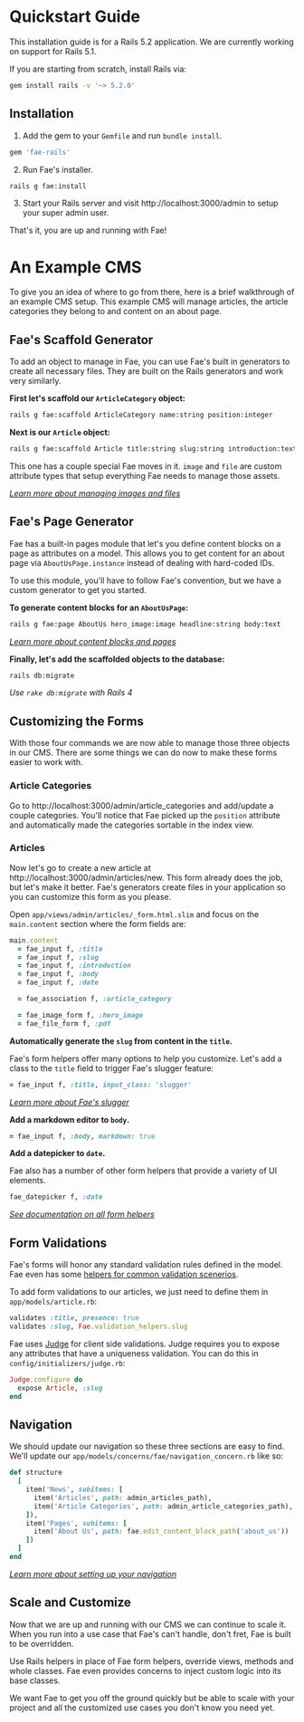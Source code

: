 # Quickstart Guide

This installation guide is for a Rails 5.2 application. We are currently working on support for Rails 5.1.

If you are starting from scratch, install Rails via:

```bash
gem install rails -v '~> 5.2.0'
```

## Installation

1) Add the gem to your `Gemfile` and run `bundle install`.

```ruby
gem 'fae-rails'
```

2) Run Fae's installer.

```bash
rails g fae:install
```

3) Start your Rails server and visit http://localhost:3000/admin to setup your super admin user.

That's it, you are up and running with Fae!

# An Example CMS

To give you an idea of where to go from there, here is a brief walkthrough of an example CMS setup. This example CMS will manage articles, the article categories they belong to and content on an about page.

## Fae's Scaffold Generator

To add an object to manage in Fae, you can use Fae's built in generators to create all necessary files. They are built on the Rails generators and work very similarly.

**First let's scaffold our `ArticleCategory` object:**

```bash
rails g fae:scaffold ArticleCategory name:string position:integer
```

**Next is our `Article` object:**

```bash
rails g fae:scaffold Article title:string slug:string introduction:text body:text date:date hero_image:image pdf:file article_category:references
```

This one has a couple special Fae moves in it. `image` and `file` are custom attribute types that setup everything Fae needs to manage those assets.

_[Learn more about managing images and files](https://www.faecms.com/documentation/tutorials-image_and_files)_

## Fae's Page Generator

Fae has a built-in pages module that let's you define content blocks on a page as attributes on a model. This allows you to get content for an about page via `AboutUsPage.instance` instead of dealing with hard-coded IDs.

To use this module, you'll have to follow Fae's convention, but we have a custom generator to get you started.

**To generate content blocks for an `AboutUsPage`:**

```bash
rails g fae:page AboutUs hero_image:image headline:string body:text
```

_[Learn more about content blocks and pages](https://www.faecms.com/documentation/topics-pages)_

**Finally, let's add the scaffolded objects to the database:**

```bash
rails db:migrate
```

_Use `rake db:migrate` with Rails 4_

## Customizing the Forms

With those four commands we are now able to manage those three objects in our CMS. There are some things we can do now to make these forms easier to work with.

### Article Categories

Go to http://localhost:3000/admin/article_categories and add/update a couple categories. You'll notice that Fae picked up the `position` attribute and automatically made the categories sortable in the index view.

### Articles

Now let's go to create a new article at http://localhost:3000/admin/articles/new. This form already does the job, but let's make it better. Fae's generators create files in your application so you can customize this form as you please.

Open `app/views/admin/articles/_form.html.slim` and focus on the `main.content` section where the form fields are:

```ruby
main.content
  = fae_input f, :title
  = fae_input f, :slug
  = fae_input f, :introduction
  = fae_input f, :body
  = fae_input f, :date

  = fae_association f, :article_category

  = fae_image_form f, :hero_image
  = fae_file_form f, :pdf
```

**Automatically generate the `slug` from content in the `title`.**

Fae's form helpers offer many options to help you customize. Let's add a class to the `title` field to trigger Fae's slugger feature:

```ruby
= fae_input f, :title, input_class: 'slugger'
```

_[Learn more about Fae's slugger](https://www.faecms.com/documentation/features-slugger)_

**Add a markdown editor to `body`.**

```ruby
= fae_input f, :body, markdown: true
```

**Add a datepicker to `date`.**

Fae also has a number of other form helpers that provide a variety of UI elements.

```ruby
fae_datepicker f, :date
```

_[See documentation on all form helpers](https://www.faecms.com/documentation/helpers-form_helpers)_

## Form Validations

Fae's forms will honor any standard validation rules defined in the model. Fae even has some [helpers for common validation scenerios](https://www.faecms.com/documentation/topics-models#validation).

To add form validations to our articles, we just need to define them in `app/models/article.rb`:

```ruby
validates :title, presence: true
validates :slug, Fae.validation_helpers.slug
```

Fae uses [Judge](https://github.com/joecorcoran/judge) for client side validations. Judge requires you to expose any attributes that have a uniqueness validation. You can do this in `config/initializers/judge.rb`:

```ruby
Judge.configure do
  expose Article, :slug
end
```

## Navigation

We should update our navigation so these three sections are easy to find. We'll update our `app/models/concerns/fae/navigation_concern.rb` like so:

```ruby
def structure
  [
    item('News', subitems: [
      item('Articles', path: admin_articles_path),
      item('Article Categories', path: admin_article_categories_path),
    ]),
    item('Pages', subitems: [
      item('About Us', path: fae.edit_content_block_path('about_us'))
    ])
  ]
end
```

_[Learn more about setting up your navigation](https://www.faecms.com/documentation/topics-navigation_setup)_

## Scale and Customize

Now that we are up and running with our CMS we can continue to scale it. When you run into a use case that Fae's can't handle, don't fret, Fae is built to be overridden.

Use Rails helpers in place of Fae form helpers, override views, methods and whole classes. Fae even provides concerns to inject custom logic into its base classes.

We want Fae to get you off the ground quickly but be able to scale with your project and all the customized use cases you don't know you need yet.
